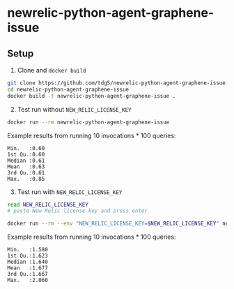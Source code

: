 # newrelic-python-agent-graphene-issue

## Setup

1. Clone and `docker build`

```bash
git clone https://github.com/tdg5/newrelic-python-agent-graphene-issue.git
cd newrelic-python-agent-graphene-issue
docker build -t newrelic-python-agent-graphene-issue .
```

2. Test run without `NEW_RELIC_LICENSE_KEY`

```bash
docker run --rm newrelic-python-agent-graphene-issue
```

Example results from running 10 invocations * 100 queries:

```
Min.   :0.60
1st Qu.:0.60
Median :0.61
Mean   :0.63
3rd Qu.:0.61
Max.   :0.85
```

3. Test run with `NEW_RELIC_LICENSE_KEY`

```bash
read NEW_RELIC_LICENSE_KEY
# paste New Relic license key and press enter

docker run --rm --env "NEW_RELIC_LICENSE_KEY=$NEW_RELIC_LICENSE_KEY" newrelic-python-agent-graphene-issue
```

Example results from running 10 invocations * 100 queries:
```
Min.   :1.580
1st Qu.:1.623
Median :1.640
Mean   :1.677
3rd Qu.:1.667
Max.   :2.060
```
